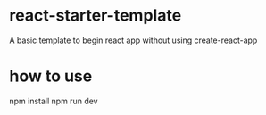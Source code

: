 # react-starter-template
A basic template to begin react app without using create-react-app

# how to use
npm install
npm run dev

